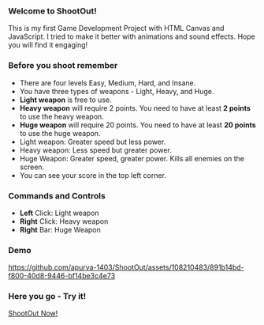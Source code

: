 ### Welcome to ShootOut!
This is my first Game Development Project with HTML Canvas and JavaScript.
I tried to make it better with animations and sound effects. Hope you will find it engaging!


### Before you shoot remember
- There are four levels Easy, Medium, Hard, and Insane.
- You have three types of weapons - Light, Heavy, and Huge.
- **Light weapon** is free to use.
- **Heavy weapon** will require 2 points. You need to have at least **2 points** to use the heavy weapon.
- **Huge weapon** will require 20 points. You need to have at least **20 points** to use the huge weapon.
- Light weapon: Greater speed but less power.
- Heavy weapon: Less speed but greater power.
- Huge Weapon: Greater speed, greater power. Kills all enemies on the screen.
- You can see your score in the top left corner.

### Commands and Controls
- **Left** Click: Light weapon
- **Right** Click: Heavy weapon
- **Right** Bar: Huge Weapon

### Demo
https://github.com/apurva-1403/ShootOut/assets/108210483/891b14bd-f800-40d8-9446-bf14be3c4e73

### Here you go - Try it!
[ShootOut Now!](https://apurva-1403.github.io/ShootOut/)
